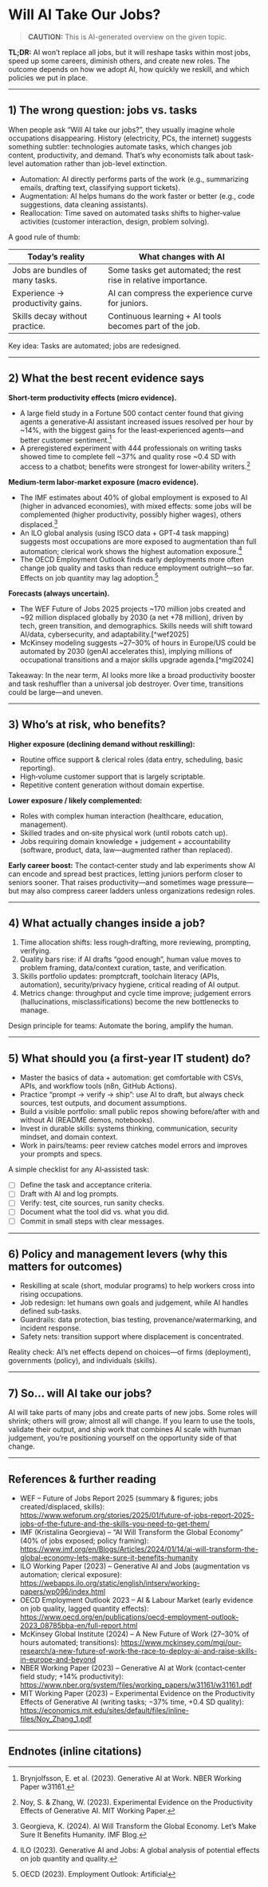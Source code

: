 # Will AI Take Our Jobs?  

> **CAUTION:** This is AI-generated overview on the given topic.

**TL;DR:** AI won’t replace all jobs, but it will reshape tasks within most jobs, speed up some careers, diminish others, and create new roles. The outcome depends on how we adopt AI, how quickly we reskill, and which policies we put in place.

---

## 1) The wrong question: jobs vs. tasks

When people ask “Will AI take our jobs?”, they usually imagine whole occupations disappearing. History (electricity, PCs, the internet) suggests something subtler: technologies automate tasks, which changes job content, productivity, and demand. That’s why economists talk about task-level automation rather than job-level extinction.

- Automation: AI directly performs parts of the work (e.g., summarizing emails, drafting text, classifying support tickets).  
- Augmentation: AI helps humans do the work faster or better (e.g., code suggestions, data cleaning assistants).  
- Reallocation: Time saved on automated tasks shifts to higher‑value activities (customer interaction, design, problem solving).

A good rule of thumb:

| Today’s reality | What changes with AI |
|---|---|
| Jobs are bundles of many tasks. | Some tasks get automated; the rest rise in relative importance. |
| Experience → productivity gains. | AI can compress the experience curve for juniors. |
| Skills decay without practice. | Continuous learning + AI tools becomes part of the job. |

Key idea: Tasks are automated; jobs are redesigned.

---

## 2) What the best recent evidence says

**Short‑term productivity effects (micro evidence).**  
- A large field study in a Fortune 500 contact center found that giving agents a generative‑AI assistant increased issues resolved per hour by ~14%, with the biggest gains for the least‑experienced agents—and better customer sentiment.[^nber]  
- A preregistered experiment with 444 professionals on writing tasks showed time to complete fell ~37% and quality rose ~0.4 SD with access to a chatbot; benefits were strongest for lower‑ability writers.[^noyzhang]

**Medium‑term labor‑market exposure (macro evidence).**  
- The IMF estimates about 40% of global employment is exposed to AI (higher in advanced economies), with mixed effects: some jobs will be complemented (higher productivity, possibly higher wages), others displaced.[^imfblog]  
- An ILO global analysis (using ISCO data + GPT‑4 task mapping) suggests most occupations are more exposed to augmentation than full automation; clerical work shows the highest automation exposure.[^ilo]  
- The OECD Employment Outlook finds early deployments more often change job quality and tasks than reduce employment outright—so far. Effects on job quantity may lag adoption.[^oecd]

**Forecasts (always uncertain).**  
- The WEF Future of Jobs 2025 projects ~170 million jobs created and ~92 million displaced globally by 2030 (a net +78 million), driven by tech, green transition, and demographics. Skills needs will shift toward AI/data, cybersecurity, and adaptability.[^wef2025]  
- McKinsey modeling suggests ~27–30% of hours in Europe/US could be automated by 2030 (genAI accelerates this), implying millions of occupational transitions and a major skills upgrade agenda.[^mgi2024]

Takeaway: In the near term, AI looks more like a broad productivity booster and task reshuffler than a universal job destroyer. Over time, transitions could be large—and uneven.

---

## 3) Who’s at risk, who benefits?

**Higher exposure (declining demand without reskilling):**  
- Routine office support & clerical roles (data entry, scheduling, basic reporting).  
- High‑volume customer support that is largely scriptable.  
- Repetitive content generation without domain expertise.

**Lower exposure / likely complemented:** 
- Roles with complex human interaction (healthcare, education, management).  
- Skilled trades and on‑site physical work (until robots catch up).  
- Jobs requiring domain knowledge + judgement + accountability (software, product, data, law—augmented rather than replaced).

**Early career boost:** The contact‑center study and lab experiments show AI can encode and spread best practices, letting juniors perform closer to seniors sooner. That raises productivity—and sometimes wage pressure—but may also compress career ladders unless organizations redesign roles.

---

## 4) What actually changes inside a job?

1. Time allocation shifts: less rough‑drafting, more reviewing, prompting, verifying.  
2. Quality bars rise: if AI drafts “good enough”, human value moves to problem framing, data/context curation, taste, and verification.  
3. Skills portfolio updates: promptcraft, toolchain literacy (APIs, automation), security/privacy hygiene, critical reading of AI output.  
4. Metrics change: throughput and cycle time improve; judgement errors (hallucinations, misclassifications) become the new bottlenecks to manage.

Design principle for teams: Automate the boring, amplify the human.

---

## 5) What should you (a first‑year IT student) do?

- Master the basics of data + automation: get comfortable with CSVs, APIs, and workflow tools (n8n, GitHub Actions).  
- Practice “prompt → verify → ship”: use AI to draft, but always check sources, test outputs, and document assumptions.  
- Build a visible portfolio: small public repos showing before/after with and without AI (README demos, notebooks).  
- Invest in durable skills: systems thinking, communication, security mindset, and domain context.  
- Work in pairs/teams: peer review catches model errors and improves your prompts and specs.  

A simple checklist for any AI‑assisted task:

- [ ] Define the task and acceptance criteria.  
- [ ] Draft with AI and log prompts.  
- [ ] Verify: test, cite sources, run sanity checks.  
- [ ] Document what the tool did vs. what you did.  
- [ ] Commit in small steps with clear messages.  

---

## 6) Policy and management levers (why this matters for outcomes)

- Reskilling at scale (short, modular programs) to help workers cross into rising occupations.  
- Job redesign: let humans own goals and judgement, while AI handles defined sub‑tasks.  
- Guardrails: data protection, bias testing, provenance/watermarking, and incident response.  
- Safety nets: transition support where displacement is concentrated.  

Reality check: AI’s net effects depend on choices—of firms (deployment), governments (policy), and individuals (skills).

---

## 7) So… will AI take our jobs?

AI will take parts of many jobs and create parts of new jobs. Some roles will shrink; others will grow; almost all will change. If you learn to use the tools, validate their output, and ship work that combines AI scale with human judgement, you’re positioning yourself on the opportunity side of that change.

---

## References & further reading

- WEF – Future of Jobs Report 2025 (summary & figures; jobs created/displaced, skills): https://www.weforum.org/stories/2025/01/future-of-jobs-report-2025-jobs-of-the-future-and-the-skills-you-need-to-get-them/  
- IMF (Kristalina Georgieva) – “AI Will Transform the Global Economy” (40% of jobs exposed; policy framing): https://www.imf.org/en/Blogs/Articles/2024/01/14/ai-will-transform-the-global-economy-lets-make-sure-it-benefits-humanity  
- ILO Working Paper (2023) – Generative AI and Jobs (augmentation vs automation; clerical exposure): https://webapps.ilo.org/static/english/intserv/working-papers/wp096/index.html  
- OECD Employment Outlook 2023 – AI & Labour Market (early evidence on job quality, lagged quantity effects): https://www.oecd.org/en/publications/oecd-employment-outlook-2023_08785bba-en/full-report.html  
- McKinsey Global Institute (2024) – A New Future of Work (27–30% of hours automated; transitions): https://www.mckinsey.com/mgi/our-research/a-new-future-of-work-the-race-to-deploy-ai-and-raise-skills-in-europe-and-beyond  
- NBER Working Paper (2023) – Generative AI at Work (contact‑center field study; +14% productivity): https://www.nber.org/system/files/working_papers/w31161/w31161.pdf  
- MIT Working Paper (2023) – Experimental Evidence on the Productivity Effects of Generative AI (writing tasks; −37% time, +0.4 SD quality): https://economics.mit.edu/sites/default/files/inline-files/Noy_Zhang_1.pdf

---

## Endnotes (inline citations)

[^nber]: Brynjolfsson, E. et al. (2023). Generative AI at Work. NBER Working Paper w31161.  
[^noyzhang]: Noy, S. & Zhang, W. (2023). Experimental Evidence on the Productivity Effects of Generative AI. MIT Working Paper.  
[^imfblog]: Georgieva, K. (2024). AI Will Transform the Global Economy. Let’s Make Sure It Benefits Humanity. IMF Blog.  
[^ilo]: ILO (2023). Generative AI and Jobs: A global analysis of potential effects on job quantity and quality.  
[^oecd]: OECD (2023). Employment Outlook: Artificial
